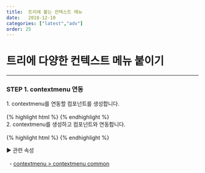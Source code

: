 ```yaml
---
title:  트리에 붙는 컨텍스트 메뉴
date:   2018-12-10
categories: ["latest","adv"]
order: 25
---
```


트리에 다양한 컨텍스트 메뉴 붙이기
===

---

### STEP 1. contextmenu 연동
<div>1. contextmenu를 연동할 컴포넌트를 생성합니다.</div>
<br>
{% highlight html %}
<sbux-tree id="sbIdx1_1" name="sbIdx1_1" uitype="normal">
    <tree-item text="1">
        <tree-item text="1_1">
            <tree-item text="1_1_1"></tree-item>
        </tree-item>
        <tree-item text="1_2">
            <tree-item text="1_2_1"></tree-item>
        </tree-item>
    </tree-item>
</sbux-tree>
{% endhighlight %}

<div>2. contextmenu를 생성하고 컴포넌트와 연동합니다.</div>
<br>
{% highlight html %}
<sbux-tree id="sbIdx1_1" name="sbIdx1_1" uitype="normal" contextmenu-id="sbcontenxt1">
    <tree-item text="1">
        <tree-item text="1_1">
            <tree-item text="1_1_1"></tree-item>
        </tree-item>
        <tree-item text="1_2">
            <tree-item text="1_2_1"></tree-item>
        </tree-item>
    </tree-item>
</sbux-tree>
<sbux-contextmenu id="sbcontenxt1" name="sbcontenxt1">
    <menu-item id="context1_menu1" text="menu1">
        <menu-item id="context1_menu1_1" text="menu1_1"></menu-item>
        <menu-item id="context1_menu1_2" text="menu1_2"></menu-item>
    </menu-item>
    <menu-item id="context1_menu2" text="menu2"></menu-item>
    <menu-item id="context1_menu3" text="menu3"></menu-item>
</sbux-contextmenu>
{% endhighlight %}


<sbux-tabs id="explainTab" name="explainTab" uitype="normal" title-target-id-array="exTab1" 
           title-text-array="설명">
</sbux-tabs>
<div class="tab-content">
    <div id="exTab1">
        ▶ 관련 속성<br><br>
        &nbsp;&nbsp;- <a href="https://softbowllab.github.io/sbux/attribute/latest/contextmenu.expandopenlevel#contextmenu" target="_blank">contextmenu > contextmenu common</a><br>
    </div>
</div>